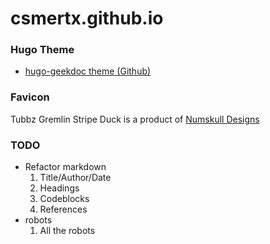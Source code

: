 # csmertx.github.io

### Hugo Theme
- [hugo-geekdoc theme (Github)](https://github.com/thegeeklab/hugo-geekdoc)

### Favicon
Tubbz Gremlin Stripe Duck is a product of [Numskull Designs](https://numskull.com)

### TODO
- Refactor markdown
    1. Title/Author/Date
    2. Headings
    3. Codeblocks
    4. References
- robots
    1. All the robots
